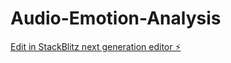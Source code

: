 # Audio-Emotion-Analysis

[Edit in StackBlitz next generation editor ⚡️](https://stackblitz.com/~/github.com/DivyanshuSingh2025/Audio-Emotion-Analysis)